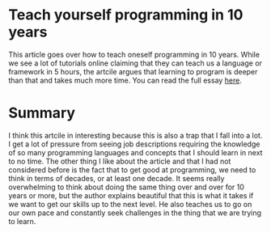 # Teach yourself programming in 10 years

This article goes over how to teach oneself programming in 10 years. While we see a lot of tutorials online claiming that they can teach us a language or framework in 5 hours, the artcile argues that learning to program is deeper than that and takes much more time. You can read the full essay [here](https://norvig.com/21-days.html).


# Summary

I think this artcile in interesting because this is also a trap that I fall into a lot. I get a lot of pressure from seeing job descriptions requiring the knowledge of so many programming languages and concepts that I should learn in next to no time. The other thing I like about the article and that I had not considered before is the fact that to get good at programming, we need to think in terms of decades, or at least one decade. It seems really overwhelming to think about doing the same thing over and over for 10 years or more, but the author explains beautiful that this is what it takes if we want to get our skills up to the next level. He also teaches us to go on our own pace and constantly seek challenges in the thing that we are trying to learn.


